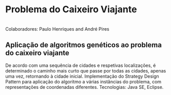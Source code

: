 # Problema do Caixeiro Viajante
</br>
Colaboradores: Paulo Henriques and André Pires

<h2>Aplicação de algoritmos genéticos ao problema do caixeiro viajante </h2>
De acordo com uma sequência de cidades e respetivas localizações, é determinado o caminho mais curto que passe por todas as cidades, apenas uma vez, retornando à cidade inicial.
Implementação do Strategy Design Pattern para aplicação do algoritmo a várias instâncias do problema, com representações de coordenadas diferentes.
Tecnologias: Java SE, Eclipse.
